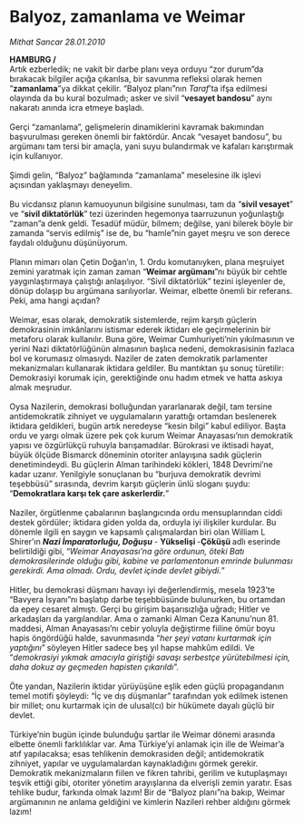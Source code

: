 # Balyoz, zamanlama ve Weimar

*Mithat Sancar 28.01.2010*

<div class="taraf_structure_2col_1zq">
<div class="margen_n">



 <p><strong>HAMBURG /</strong> <br/>Artık ezberledik; ne vakit bir darbe planı veya orduyu “zor durum”da bırakacak bilgiler açığa çıkarılsa, bir savunma refleksi olarak hemen “<b>zamanlama</b>”ya dikkat çekilir. “Balyoz planı”nın <i>Taraf</i>’ta ifşa edilmesi olayında da bu kural bozulmadı; asker ve sivil “<b>vesayet bandosu</b>” aynı nakaratı anında icra etmeye başladı. <br/><br/>Gerçi “zamanlama”, gelişmelerin dinamiklerini kavramak bakımından başvurulması gereken önemli bir faktördür. Ancak “vesayet bandosu”, bu argümanı tam tersi bir amaçla, yani suyu bulandırmak ve kafaları karıştırmak için kullanıyor. <br/><br/>Şimdi gelin, “Balyoz” bağlamında “zamanlama” meselesine ilk işlevi açısından yaklaşmayı deneyelim. <br/><br/>Bu vicdansız planın kamuoyunun bilgisine sunulması, tam da “<b>sivil vesayet</b>” ve “<b>sivil diktatörlük</b>” tezi üzerinden hegemonya taarruzunun yoğunlaştığı “zaman”a denk geldi. Tesadüf müdür, bilmem; değilse, yani bilerek böyle bir zamanda “servis edilmiş” ise de, bu “hamle”nin gayet meşru ve son derece faydalı olduğunu düşünüyorum. <br/><br/>Planın mimarı olan Çetin Doğan’ın, 1. Ordu komutanıyken, plana meşruiyet zemini yaratmak için zaman zaman “<b>Weimar argümanı</b>”nı büyük bir cehtle yaygınlaştırmaya çalıştığı anlaşılıyor. “Sivil diktatörlük” tezini işleyenler de, dönüp dolaşıp bu argümana sarılıyorlar. Weimar, elbette önemli bir referans. Peki, ama hangi açıdan? <br/><br/>Weimar, esas olarak, demokratik sistemlerde, rejim karşıtı güçlerin demokrasinin imkânlarını istismar ederek iktidarı ele geçirmelerinin bir metaforu olarak kullanılır. Buna göre, Weimar Cumhuriyeti’nin yıkılmasının ve yerini Nazi diktatörlüğünün almasının başlıca nedeni, demokrasisinin fazlaca bol ve korumasız olmasıydı. Naziler de zaten demokratik parlamenter mekanizmaları kullanarak iktidara geldiler. Bu mantıktan şu sonuç türetilir: Demokrasiyi korumak için, gerektiğinde onu hadım etmek ve hatta askıya almak meşrudur. <br/><br/>Oysa Nazilerin, demokrasi bolluğundan yararlanarak değil, tam tersine antidemokratik zihniyet ve uygulamaların yarattığı ortamdan beslenerek iktidara geldikleri, bugün artık neredeyse “kesin bilgi” kabul ediliyor. Başta ordu ve yargı olmak üzere pek çok kurum Weimar Anayasası’nın demokratik yapısı ve özgürlükçü ruhuyla barışamadılar. Bürokrasi ve iktisadi hayat, büyük ölçüde Bismarck döneminin otoriter anlayışına sadık güçlerin denetimindeydi. Bu güçlerin Alman tarihindeki kökleri, 1848 Devrimi’ne kadar uzanır. Yenilgiyle sonuçlanan bu “burjuva demokratik devrimi teşebbüsü”<b> </b>sırasında, devrim karşıtı güçlerin ünlü sloganı şuydu: “<b>Demokratlara karşı tek çare askerlerdir.</b>” <br/><br/>Naziler, örgütlenme çabalarının başlangıcında ordu mensuplarından ciddi destek gördüler; iktidara giden yolda da, orduyla iyi ilişkiler kurdular. Bu dönemle ilgili en saygın ve kapsamlı çalışmalardan biri olan William L Shirer’ın <b><i>Nazi İmparatorluğu, Doğuşu </i></b>- <b>Yükselişi </b>-<b>Çöküşü </b>adlı eserinde belirtildiği gibi, “<i>Weimar Anayasası’na göre ordunun, öteki Batı demokrasilerinde olduğu gibi, kabine ve parlamentonun emrinde bulunması gerekirdi. Ama olmadı. Ordu, devlet içinde devlet gibiydi.</i>” <br/><br/>Hitler, bu demokrasi düşmanı havayı iyi değerlendirmiş, mesela 1923’te “Bavyera İsyanı”nı<b> </b>başlatıp darbe teşebbüsünde bulunurken, bu ortamdan da epey cesaret almıştı. Gerçi bu girişim başarısızlığa uğradı; Hitler ve arkadaşları da yargılandılar. Ama o zamanki Alman Ceza Kanunu’nun 81. maddesi, Alman Anayasası’nı cebir yoluyla değiştirme fiiline ömür boyu hapis öngördüğü halde, savunmasında “<i>her şeyi vatanı kurtarmak için yaptığını</i>”<b> </b>söyleyen Hitler sadece beş yıl hapse mahkûm edildi. Ve “<i>demokrasiyi yıkmak amacıyla giriştiği savaşı serbestçe yürütebilmesi için, daha dokuz ay geçmeden hapisten çıkarıldı</i>”. <br/><br/>Öte yandan, Nazilerin iktidar yürüyüşüne eşlik eden güçlü propagandanın temel motifi şöyleydi: “İç ve dış düşmanlar” tarafından yok edilmek istenen bir millet; onu kurtarmak için de ulusal(cı) bir hükümete dayalı güçlü bir devlet. <br/><br/>Türkiye’nin bugün içinde bulunduğu şartlar ile Weimar dönemi arasında elbette önemli farklılıklar var. Ama Türkiye’yi anlamak için ille de Weimar’a atıf yapılacaksa; esas tehlikenin demokrasiden değil; antidemokratik zihniyet, yapılar ve uygulamalardan kaynakladığını görmek gerekir. Demokratik mekanizmaların fiilen ve fikren tahribi, gerilim ve kutuplaşmayı teşvik ettiği gibi, otoriter yönetim arayışlarına da elverişli zemin yaratır. Esas tehlike budur, farkında olmak lazım! Bir de “Balyoz planı”na bakıp, Weimar argümanının ne anlama geldiğini ve kimlerin Nazileri rehber aldığını görmek lazım!</p>
<br/>
<br/>
<br/>



<br/>


<div id="taraf_not">
</div>

</div>


</div>
